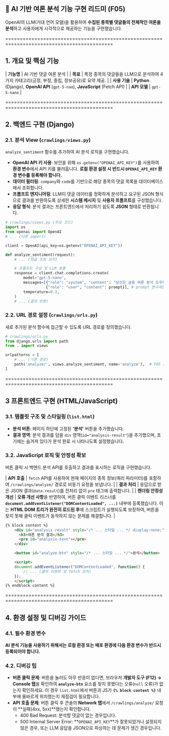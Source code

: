 ## 🚀 AI 기반 여론 분석 기능 구현 리드미 (F05)

OpenAI의 LLM(거대 언어 모델)을 활용하여 
**수집된 종목별 댓글들의 전체적인 여론을 분석**하고 사용자에게 시각적으로 제공하는 기능을 구현했습니다.

===========================================================================================

## 1\. 개요 및 핵심 기능


| **기능명**   | AI 기반 댓글 여론 분석                                                                        |
| **목표**      | 특정 종목의 댓글들을 LLM으로 분석하여 4가지 카테고리(긍정, 부정, 중립, 정보공유)로 요약 제공. |
| **사용 기술** | **Python** (Django), **OpenAI API** (`gpt-5-nao`), **JavaScript** (Fetch API)               |
| **API 모델**  | `gpt-5-nano`                                                                                 |

===========================================================================================

## 2\. 백엔드 구현 (Django)

### 2.1. 분석 View (`crawlings/views.py`)

`analyze_sentiment` 함수를 추가하여 AI 분석 로직을 구현했습니다.

  - **OpenAI API 키 사용**: 보안을 위해 `os.getenv("OPENAI_API_KEY")`를 사용하여 **환경 변수**에서 API 키를 불러옵니다. **로컬 환경 설정 시 반드시 `OPENAI_API_KEY` 환경 변수를 등록해야 합니다.**
  - **데이터 필터링**: `company`와 `code`를 기반으로 해당 종목의 댓글 목록을 데이터베이스에서 조회합니다.
  - **프롬프트 엔지니어링**: LLM이 댓글 데이터를 정확하게 분석하고 요구된 JSON 형식으로 결과를 반환하도록 상세한 **시스템 메시지** 및 **사용자 프롬프트**를 구성했습니다.
  - **응답 형식**: 분석 결과는 프론트엔드에서 처리하기 쉽도록 **JSON** 형태로 반환됩니다.

<!-- end list -->

```python
# crawlings/views.py (주요 코드)
import os
from openai import OpenAI
# ... (다른 import)

client = OpenAI(api_key=os.getenv("OPENAI_API_KEY"))

def analyze_sentiment(request):
    # ... (댓글 조회 로직)

    # 프롬프트 구성 및 LLM 호출
    response = client.chat.completions.create(
        model="gpt-5-nano",
        messages=[{"role": "system", "content": "당신은 금융 여론 분석 도우미입니다."},
                  {"role": "user", "content": prompt}], # prompt 변수에는 댓글과 형식 지정 내용 포함
        temperature=0.3,
    )
    # ... (결과 반환)
```

### 2.2. URL 경로 설정 (`crawlings/urls.py`)

새로 추가된 분석 함수에 접근할 수 있도록 URL 경로를 정의했습니다.

```python
# crawlings/urls.py
from django.urls import path
from . import views

urlpatterns = [
    # ... (기존 경로)
    path('analyze/', views.analyze_sentiment, name='analyze'),  # F05 분석 경로
]
```

===========================================================================================

## 3 프론트엔드 구현 (HTML/JavaScript)

### 3.1. 템플릿 구조 및 스타일링 (`list.html`)

  - **분석 버튼**: 페이지 하단에 고정된 **'분석'** 버튼을 추가했습니다.
  - **결과 영역**: 분석 결과를 담을 `div` 영역(`id="analysis-result"`)을 추가했으며, 초기에는 숨겨져 있다가 분석 완료 시 나타나도록 설정했습니다.


### 3.2. JavaScript 로직 및 안정성 확보

버튼 클릭 시 백엔드 분석 API를 호출하고 결과를 표시하는 로직을 구현했습니다.


| **API 호출**           | `fetch` API를 사용하여 현재 페이지의 종목 정보(쿼리 파라미터)를 포함하여 `/crawlings/analyze/` 경로로 비동기 요청을 보냅니다.                                                                                                                                                      |
| **결과 처리**          | 응답으로 받은 JSON 결과(`data.result`)를 전처리 없이 `pre` 태그에 출력합니다.                                                                                                                                                                                                      |
| **렌더링 안정성 개선** | **오류 개선 사항**을 반영하여, 버튼 클릭 이벤트 리스너를 **`document.addEventListener("DOMContentLoaded", ...)`** 내부에 등록했습니다. 이는 **HTML DOM 트리가 완전히 로드된 후**에 스크립트가 실행되도록 보장하여, 버튼을 찾지 못해 클릭 이벤트가 동작하지 않는 문제를 해결합니다. |

```html
{% block content %}
    <div id="analysis-result" style="/* ... 스타일 ... */ display:none;">
      <h3>여론 분석 결과</h3>
      <pre id="analysis-text"></pre>
    </div>

    <button id="analyze-btn" style="/* ... 스타일 ... */">분석</button>

    <script>
    document.addEventListener("DOMContentLoaded", function() {
        // ... (클릭 이벤트 및 fetch 로직)
    });
    </script>
{% endblock content %}
```

===========================================================================================
## 4\. 환경 설정 및 디버깅 가이드

### 4.1. 필수 환경 변수

**AI 분석 기능을 사용하기 위해서는 로컬 환경 또는 배포 환경에 다음 환경 변수가 반드시 등록되어야 합니다.**

### 4.2. 디버깅 팁

  - **버튼 클릭 문제**: 버튼을 눌러도 아무 반응이 없다면, 브라우저 **개발자 도구 (F12) → Console 탭**을 확인하여 **`analyze-btn`** 요소를 찾지 못했다는 오류(`null` 오류)가 없는지 확인하세요. 이 경우 `list.html`에서 버튼과 JS가 **`{% block content %}`** 내부에 올바르게 위치했는지 재점검이 필요합니다.
  - **API 호출 문제**: 버튼 클릭 후 콘솔의 **Network 탭**에서 `/crawlings/analyze/` 요청이 \*\*실패(4xx, 5xx)\*\*했는지 확인합니다.
      - 400 Bad Request: 분석할 댓글이 없는 경우입니다.
      - 500 Internal Server Error: \*\*`OPENAI_API_KEY`\*\*가 잘못되었거나 설정되지 않은 경우, 또는 LLM 응답을 JSON으로 파싱하는 데 문제가 생긴 경우입니다.